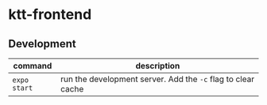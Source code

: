 # ktt-frontend

## Development

| command      | description                                                  |
| ------------ | ------------------------------------------------------------ |
| `expo start` | run the development server. Add the `-c` flag to clear cache |
